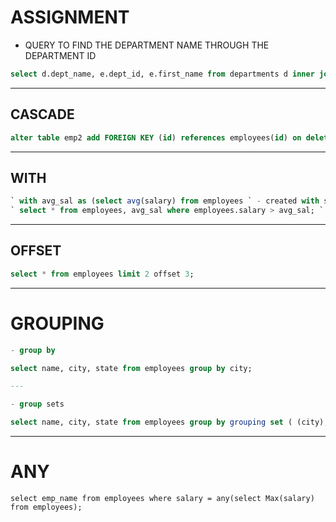 # ASSIGNMENT

- QUERY TO FIND THE DEPARTMENT NAME THROUGH THE DEPARTMENT ID

```sql
select d.dept_name, e.dept_id, e.first_name from departments d inner join employees e on d.dept_id = e.dept_id where employee_id = 25; 
```


---

## CASCADE
```sql
alter table emp2 add FOREIGN KEY (id) references employees(id) on delete CASCADE; ` - on droping parent table the child table will also be deleted 
```

---

## WITH 
```sql
` with avg_sal as (select avg(salary) from employees ` - created with statement
` select * from employees, avg_sal where employees.salary > avg_sal; ` - performed with statement
```

---

## OFFSET
```sql
select * from employees limit 2 offset 3; 
```
---


# GROUPING
```sql
- group by

select name, city, state from employees group by city; 

---

- group sets

select name, city, state from employees group by grouping set ( (city), (city, state);  `
```
---


# ANY
` select emp_name from employees where salary = any(select Max(salary) from employees); `







